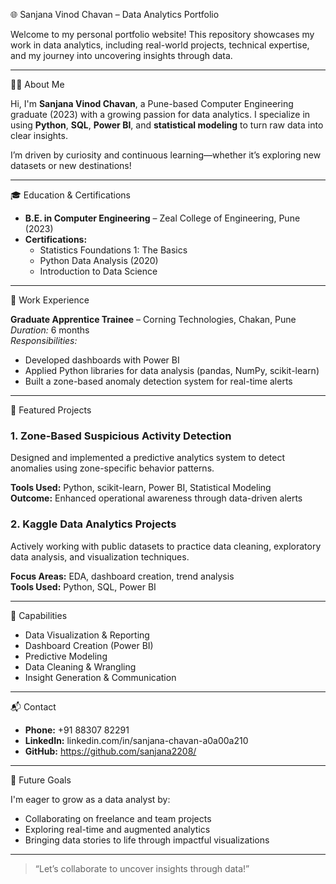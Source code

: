🌐 Sanjana Vinod Chavan – Data Analytics Portfolio

Welcome to my personal portfolio website! This repository showcases my work in data analytics, including real-world projects, technical expertise, and my journey into uncovering insights through data.

---

👩‍💻 About Me

Hi, I'm **Sanjana Vinod Chavan**, a Pune-based Computer Engineering graduate (2023) with a growing passion for data analytics. I specialize in using **Python**, **SQL**, **Power BI**, and **statistical modeling** to turn raw data into clear insights.

I’m driven by curiosity and continuous learning—whether it’s exploring new datasets or new destinations!

---

🎓 Education & Certifications

- **B.E. in Computer Engineering** – Zeal College of Engineering, Pune (2023)
- **Certifications:**
  - Statistics Foundations 1: The Basics
  - Python Data Analysis (2020)
  - Introduction to Data Science

---

💼 Work Experience

**Graduate Apprentice Trainee** – Corning Technologies, Chakan, Pune  
*Duration:* 6 months  
*Responsibilities:*
- Developed dashboards with Power BI
- Applied Python libraries for data analysis (pandas, NumPy, scikit-learn)
- Built a zone-based anomaly detection system for real-time alerts

---

📂 Featured Projects

### 1. Zone-Based Suspicious Activity Detection
Designed and implemented a predictive analytics system to detect anomalies using zone-specific behavior patterns.

**Tools Used:** Python, scikit-learn, Power BI, Statistical Modeling  
**Outcome:** Enhanced operational awareness through data-driven alerts

### 2. Kaggle Data Analytics Projects
Actively working with public datasets to practice data cleaning, exploratory data analysis, and visualization techniques.

**Focus Areas:** EDA, dashboard creation, trend analysis  
**Tools Used:** Python, SQL, Power BI

---

🧠 Capabilities

- Data Visualization & Reporting
- Dashboard Creation (Power BI)
- Predictive Modeling
- Data Cleaning & Wrangling
- Insight Generation & Communication

---

📬 Contact

- **Phone:** +91 88307 82291
- **LinkedIn:** linkedin.com/in/sanjana-chavan-a0a00a210
- **GitHub:**   https://github.com/sanjana2208/

---


🚀 Future Goals

I'm eager to grow as a data analyst by:
- Collaborating on freelance and team projects
- Exploring real-time and augmented analytics
- Bringing data stories to life through impactful visualizations

---

> “Let’s collaborate to uncover insights through data!”

